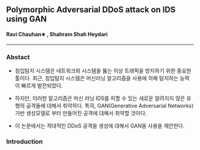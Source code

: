 ## Polymorphic Adversarial DDoS attack on IDS using GAN

#### Ravi Chauhan∗ , Shahram Shah Heydari



- - - 

### Abstact


- 침입탐지 시스템은 네트워크와 시스템을 뚫는 이상 트래픽을 방지하기 위한 중요한 툴이다. 최근, 침입탐지 시스템은 머신러닝 알고리즘을 사용에 의해 탐지하는 능력이 빠르게 발전되었다.

- 하지만, 이러한 알고리즘은 머신 러닝 IDS를 피할 수 있는 새로운 알려지지 않은 유형의 공격들에 대해서 취약하다. 특히, GAN(Generative Adversarial Networks) 기반 생성모델로 부터 만들어진 공격에 대해서 취약할 것이다.

- 이 논문에서는 적대적인 DDoS 공격을 생성에 대해서 GAN을 사용을 제안한다.




### Introduction


